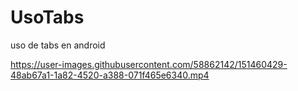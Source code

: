 # UsoTabs

uso de tabs en android 



https://user-images.githubusercontent.com/58862142/151460429-48ab67a1-1a82-4520-a388-071f465e6340.mp4

